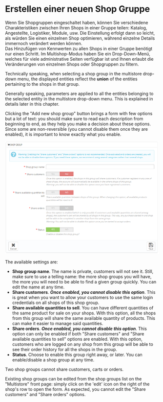 # Erstellen einer neuen Shop Gruppe

Wenn Sie Shopgruppen eingeschaltet haben, können Sie verschiedene Charakteristiken zwischen Ihren Shops in einer Gruppe teilen: Katalog, Angestellte, Logistiker, Module, usw. Die Einstellung erfolgt dann so leicht, als würden Sie einen einzelnen Shop optimieren, während einzelne Details immernoch verändert werden können.\
Das Hinzufügen von Kennwerten zu allen Shops in einer Gruppe benötigt nur einen Schritt. Im Multishop-Modus haben Sie ein Drop-Down-Menü, welches für viele administrative Seiten verfügbar ist und Ihnen erlaubt die Veränderungen von einzelnen Shops oder Shopgruppen zu filtern.

Technically speaking, when selecting a shop group in the multistore drop-down menu, the displayed entities reflect the **union** of the entities pertaining to the shops in that group.

Generally speaking, parameters are applied to all the entities belonging to the selected entity in the multistore drop-down menu. This is explained in details later in this chapter.

Clicking the "Add new shop group" button brings a form with few options but a lot of text: you should make sure to read each description from beginning to end, as they help you make a decision about these options. Since some are non-reversible (you cannot disable them once they are enabled), it is important to know exactly what you enable.

![](../../../.gitbook/assets/23789997.png)

The available settings are:

* **Shop group name**. The name is private, customers will not see it. Still, make sure to use a telling name: the more shop groups you will have, the more you will need to be able to find a given group quickly. You can edit the name at any time.
* **Share customers**. _**Once enabled, you cannot disable this option**_. This is great when you want to allow your customers to use the same login credentials on all shops of this shop group.
* **Share available quantities to sell**. You can have different quantities of the same product for sale on your shops. With this option, all the shops from this group will share the same available quantity of products. This can make it easier to manage said quantities.
* **Share orders**. _**Once enabled, you cannot disable this option**_. This option can only be enabled if both "Share customers" and "Share available quantities to sell" options are enabled. With this option, customers who are logged on any shop from this group will be able to see their order history for all the shops in the group.
* **Status**. Choose to enable this group right away, or later. You can enable/disable a shop group at any time.

Two shop groups cannot share customers, carts or orders.

Existing shop groups can be edited from the shop groups list on the "Multistore" front page: simply click on the 'edit' icon on the right of the shop's row to open the form. As expected, you cannot edit the "Share customers" and "Share orders" options.
